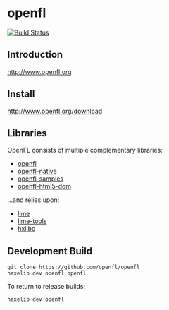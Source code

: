 openfl
============
[![Build Status](https://travis-ci.org/openfl/openfl.png)](https://travis-ci.org/openfl/openfl)


Introduction
------------

http://www.openfl.org


Install
-------

http://www.openfl.org/download


Libraries
------------

OpenFL consists of multiple complementary libraries:

 * [openfl](https://github.com/openfl/openfl)
 * [openfl-native](https://github.com/openfl/openfl-native)
 * [openfl-samples](https://github.com/openfl/openfl-samples)
 * [openfl-html5-dom](https://github.com/openfl/openfl-html5)

...and relies upon:

 * [lime](https://github.com/openfl/lime)
 * [lime-tools](https://github.com/openfl/lime-tools)
 * [hxlibc](https://github.com/openfl/hxlibc)


Development Build
-----------------

    git clone https://github.com/openfl/openfl
    haxelib dev openfl openfl

To return to release builds:

    haxelib dev openfl
